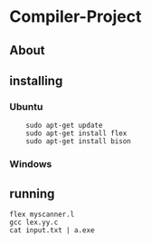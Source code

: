 # Compiler-Project

## About


## installing

### Ubuntu
```
    sudo apt-get update
    sudo apt-get install flex
    sudo apt-get install bison
```
### Windows

## running
```
flex myscanner.l
gcc lex.yy.c
cat input.txt | a.exe
```